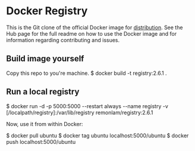 # Docker Registry

This is the Git clone of the official Docker image for [distribution](https://registry.hub.docker.com/_/registry/).
See the Hub page for the full readme on how to use the Docker image and for information
regarding contributing and issues.

## Build image yourself
Copy this repo to you're machine.
$ docker build -t registry:2.6.1 .

## Run a local registry
$ docker run -d -p 5000:5000 --restart always --name registry -v [/localpath/registry]:/var/lib/registry remonlam/registry:2.6.1

Now, use it from within Docker:

$ docker pull ubuntu
$ docker tag ubuntu localhost:5000/ubuntu
$ docker push localhost:5000/ubuntu
